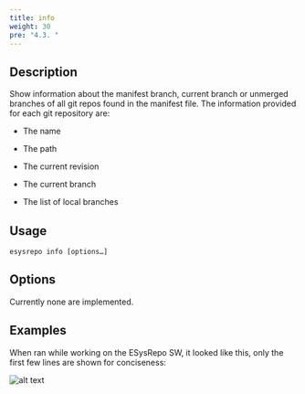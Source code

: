 ```yaml
---
title: info
weight: 30
pre: "4.3. "
---
```


## Description

Show information about the manifest branch, current branch or unmerged branches of all git repos
found in the manifest file. The information provided for each git repository are:

* The name

* The path

* The current revision

* The current branch

* The list of local branches

## Usage

```
esysrepo info [options…]
```

## Options

Currently none are implemented.

## Examples

When ran while working on the ESysRepo SW, it looked like this, only the first few lines are shown
for conciseness:

![alt text](/images/info_example01.png "The text")